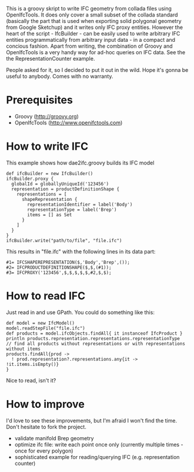 This is a groovy skript to write IFC geometry from collada files using OpenIfcTools. It does only cover a small subset of the collada standard (basically the part that is used when exporting solid polygonal geometry from Google Sketchup) and it writes only IFC proxy entities. However the heart of the script - IfcBuilder - can be easily used to write arbitrary IFC entities programmatically from arbitrary input data - in a compact and concious fashion. Apart from writing, the combination of Groovy and OpenIfcTools is a very handy way for ad-hoc queries on IFC data. See the the RepresentationCounter example.

People asked for it, so I decided to put it out in the wild. Hope it's gonna be useful to anybody. Comes with no warranty.

Prerequisites
=============

* Groovy (http://groovy.org)
* OpenIfcTools (http://www.openifctools.com)


How to write IFC
================
This example shows how dae2ifc.groovy builds its IFC model

    def ifcBuilder = new IfcBuilder()
    ifcBuilder.proxy {
      globalId = globallyUniqueId('123456')
      representation = productDefinitionShape {
        representations = [
          shapeRepresentation {
            representationIdentifier = label('Body')
            representationType = label('Brep')
            items = [] as Set
          }
	    ]  
      }
    }
    ifcBuilder.write("path/to/file", "file.ifc")

This results in "file.ifc" with the following lines in its data part:

    #1= IFCSHAPEREPRESENTATION($,'Body','Brep',());
    #2= IFCPRODUCTDEFINITIONSHAPE($,$,(#1));
    #3= IFCPROXY('123456',$,$,$,$,$,#2,$,$);


How to read IFC
===============
Just read in and use GPath. You could do something like this:

    def model = new IfcModel()
    model.readStepFile("file.ifc")
    def products = model.ifcObjects.findAll{ it instanceof IfcProduct }
    println products.representation.representations.representationType
    // find all products without representations or with representations without items
    products.findAll{prod ->
      ! prod.representation?.representations.any{it -> !it.items.isEmpty()}
    }

Nice to read, isn't it?

How to improve
==============
I'd love to see these improvements, but I'm afraid I won't find the time. Don't hesitate to fork the project.

* validate manifold Brep geometry
* optimize ifc file: write each point once only (currently multiple times - once for every polygon)
* sophisticated example for reading/querying IFC (e.g. representation counter)
